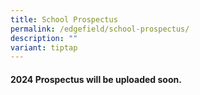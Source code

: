 ```yaml
---
title: School Prospectus
permalink: /edgefield/school-prospectus/
description: ""
variant: tiptap
---
```

<h4>2024 Prospectus will be uploaded soon.</h4>
<h4></h4>
<p></p>